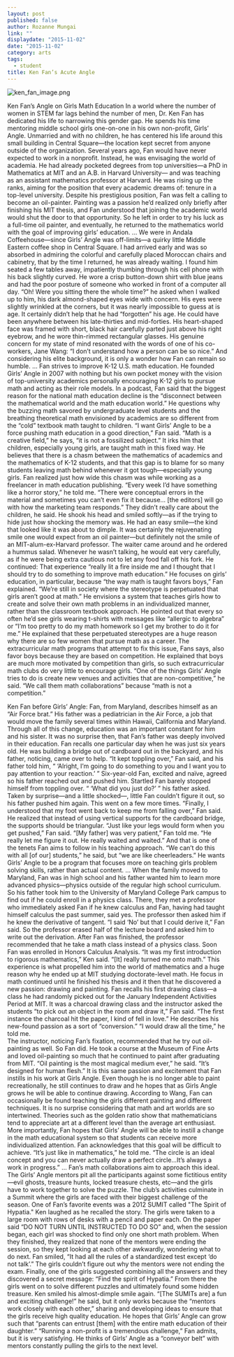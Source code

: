 ```yaml
---
layout: post
published: false
author: Rozanne Mungai
link: ""
displaydate: "2015-11-02"
date: "2015-11-02"
category: arts
tags: 
  - student
title: Ken Fan’s Acute Angle
---
```



![ken_fan_image.png]({{site.baseurl}}/assets/ken_fan_image.png)

Ken Fan’s Angle on Girls Math Education
In a world where the number of women in STEM far lags behind the number of men, Dr. Ken Fan has dedicated his life to narrowing this gender gap. He spends his time mentoring middle school girls one-on-one in his own non-profit, Girls’ Angle. Unmarried and with no children, he has centered his life around this small building in Central Square—the location kept secret from anyone outside of the organization. 
Several years ago, Fan would have never expected to work in a nonprofit. Instead, he was envisaging the world of academia. He had already pocketed degrees from top universities—a PhD in Mathematics at MIT and an A.B. in Harvard University— and was teaching as an assistant mathematics professor at Harvard. He was rising up the ranks, aiming for the position that every academic dreams of: tenure in a top-level university.
Despite his prestigious position, Fan was felt a calling to become an oil-painter. Painting was a passion he’d realized only briefly after finishing his MIT thesis, and Fan understood that joining the academic world would shut the door to that opportunity. So he left in order to try his luck as a full-time oil painter, and eventually, he returned to the mathematics world with the goal of improving girls’ education. 
…
We were in Andala Coffeehouse—since Girls’ Angle was off-limits—a quirky little Middle Eastern coffee shop in Central Square. I had arrived early and was so absorbed in admiring the colorful and carefully placed Moroccan chairs and cabinetry, that by the time I returned, he was already waiting. I found him seated a few tables away, impatiently thumbing through his cell phone with his back slightly curved. He wore a crisp button-down shirt with blue jeans and had the poor posture of someone who worked in front of a computer all day. 
“Oh! Were you sitting there the whole time?” he asked when I walked up to him, his dark almond-shaped eyes wide with concern. His eyes were slightly wrinkled at the corners, but it was nearly impossible to guess at is age. It certainly didn’t help that he had “forgotten” his age.
He could have been anywhere between his late-thirties and mid-forties. His heart-shaped face was framed with short, black hair carefully parted just above his right eyebrow, and he wore thin-rimmed rectangular glasses.
His genuine concern for my state of mind resonated with the words of one of his co-workers, Jane Wang: “I don’t understand how a person can be so nice.”
And considering his elite background, it is only a wonder how Fan can remain so humble.
…
Fan strives to improve K-12 U.S. math education. He founded Girls’ Angle in 2007 with nothing but his own pocket money with the vision of top-university academics personally encouraging K-12 girls to pursue math and acting as their role models.
In a podcast, Fan said that the biggest reason for the national math education decline is the “disconnect between the mathematical world and the math education world.” 
He questions why the buzzing math savored by undergraduate level students and the breathing theoretical math envisioned by academics are so different from the “cold” textbook math taught to children. “I want Girls’ Angle to be a force pushing math education in a good direction,” Fan said. 
 “Math is a creative field,” he says, “it is not a fossilized subject.” It irks him that children, especially young girls, are taught math in this fixed way. He believes that there is a chasm between the mathematics of academics and the mathematics of K-12 students, and that this gap is to blame for so many students leaving math behind whenever it got tough—especially young girls.
Fan realized just how wide this chasm was while working as a freelancer in math education publishing. “Every week I’d have something like a horror story,” he told me. “There were conceptual errors in the material and sometimes you can’t even fix it because… [the editors] will go with how the marketing team responds.” They didn’t really care about the children, he said.
He shook his head and smiled softly—as if the trying to hide just how shocking the memory was. He had an easy smile—the kind that looked like it was about to dimple. It was certainly the rejuvenating smile one would expect from an oil painter—but definitely not the smile of an MIT-alum-ex-Harvard professor. 
The waiter came around and he ordered a hummus salad. Whenever he wasn’t talking, he would eat very carefully, as if he were being extra cautious not to let any food fall off his fork. 
He continued: That experience “really lit a fire inside me and I thought that I should try to do something to improve math education.”
He focuses on girls’ education, in particular, because “the way math is taught favors boys,” Fan explained. “We’re still in society where the stereotype is perpetuated that girls aren’t good at math.” He envisions a system that teaches girls how to create and solve their own math problems in an individualized manner, rather than the classroom textbook approach. 
He pointed out that every so often he’d see girls wearing t-shirts with messages like “allergic to algebra” or “I’m too pretty to do my math homework so I get my brother to do it for me.” He explained that these perpetuated stereotypes are a huge reason why there are so few women that pursue math as a career. 
The extracurricular math programs that attempt to fix this issue, Fans says, also favor boys because they are based on competition. He explained that boys are much more motivated by competition than girls, so such extracurricular math clubs do very little to encourage girls. 
“One of the things Girls’ Angle tries to do is create new venues and activities that are non-competitive,” he said. “We call them math collaborations” because “math is not a competition.”

Ken Fan before Girls’ Angle:
Fan, from Maryland, describes himself as an “Air Force brat.” His father was a pediatrician in the Air Force, a job that would move the family several times within Hawaii, California and Maryland. Through all of this change, education was an important constant for him and his sister. It was no surprise then, that Fan’s father was deeply involved in their education.
Fan recalls one particular day when he was just six years old. He was building a bridge out of cardboard out in the backyard, and his father, noticing, came over to help. 
“It kept toppling over,” Fan said, and his father told him, “ ‘Alright, I’m going to do something to you and I want you to pay attention to your reaction.’ ”
Six-year-old Fan, excited and naïve, agreed so his father reached out and pushed him. Startled Fan barely stopped himself from toppling over. “ ‘What did you just do?’ ” his father asked.
Taken by surprise—and a little shocked—, little Fan couldn’t figure it out, so his father pushed him again. 
This went on a few more times. “Finally, I understood that my foot went back to keep me from falling over,” Fan said. He realized that instead of using vertical supports for the cardboard bridge, the supports should be triangular. “Just like your legs would form when you get pushed,” Fan said. 
“[My father] was very patient,” Fan told me. “He really let me figure it out. He really waited and waited.” And that is one of the tenets Fan aims to follow in his teaching approach. “We can’t do this with all [of our] students,” he said, but “we are like cheerleaders.” He wants Girls’ Angle to be a program that focuses more on teaching girls problem solving skills, rather than actual content.
…
When the family moved to Maryland, Fan was in high school and his father wanted him to learn more advanced physics—physics outside of the regular high school curriculum. So his father took him to the University of Maryland College Park campus to find out if he could enroll in a physics class.  There, they met a professor who immediately asked Fan if he knew calculus and Fan, having had taught himself calculus the past summer, said yes.
The professor then asked him if he knew the derivative of tangent. 
“I said ‘No’ but that I could derive it,” Fan said. So the professor erased half of the lecture board and asked him to write out the derivation. After Fan was finished, the professor recommended that he take a math class instead of a physics class. 
Soon Fan was enrolled in Honors Calculus Analysis. “It was my first introduction to rigorous mathematics,” Ken said. “[It] really turned me onto math.”
This experience is what propelled him into the world of mathematics and a huge reason why he ended up at MIT studying doctorate-level math. He focus in math continued until he finished his thesis and it then that he discovered a new passion: drawing and painting.
Fan recalls his first drawing class—a class he had randomly picked out for the January Independent Activities Period at MIT. It was a charcoal drawing class and the instructor asked the students “to pick out an object in the room and draw it,” Fan said. 
“The first instance the charcoal hit the paper, I kind of fell in love.” He describes his new-found passion as a sort of “conversion.” 
“I would draw all the time,” he told me.  
The instructor, noticing Fan’s fixation, recommended that he try out oil-painting as well. So Fan did. He took a course at the Museum of Fine Arts and loved oil-painting so much that he continued to paint after graduating from MIT. 
“Oil painting is the most magical medium ever,” he said. “It’s designed for human flesh.”
It is this same passion and excitement that Fan instills in his work at Girls Angle. Even though he is no longer able to paint recreationally, he still continues to draw and he hopes that as Girls Angle grows he will be able to continue drawing.
According to Wang, Fan can occasionally be found teaching the girls different painting and different techniques. It is no surprise considering that math and art worlds are so intertwined. Theories such as the golden ratio show that mathematicians tend to appreciate art at a different level than the average art enthusiast. 
More importantly, Fan hopes that Girls’ Angle will be able to instill a change in the math educational system so that students can receive more individualized attention. 
Fan acknowledges that this goal will be difficult to achieve. “It’s just like in mathematics,” he told me. “The circle is an ideal concept and you can never actually draw a perfect circle…It’s always a work in progress.”
…
Fan’s math collaborations aim to approach this ideal. The Girls’ Angle mentors pit all the participants against some fictitious entity—evil ghosts, treasure hunts, locked treasure chests, etc—and the girls have to work together to solve the puzzle. The club’s activities culminate in a Summit where the girls are faced with their biggest challenge of the season. 
One of Fan’s favorite events was a 2012 SUMIT called "The Spirit of Hypatia." Ken laughed as he recalled the story. The girls were taken to a large room with rows of desks with a pencil and paper each. On the paper said “DO NOT TURN UNTIL INSTRUCTED TO DO SO” and, when the session began, each girl was shocked to find only one short math problem. When they finished, they realized that none of the mentors were ending the session, so they kept looking at each other awkwardly, wondering what to do next. 
Fan smiled, “It had all the rules of a standardized test except ‘do not talk’.” The girls couldn’t figure out why the mentors were not ending the exam.
Finally, one of the girls suggested combining all the answers and they discovered a secret message: “Find the spirit of Hypatia.” 
From there the girls went on to solve different puzzles and ultimately found some hidden treasure. Ken smiled his almost-dimple smile again. “[The SUMITs are] a fun and exciting challenge!”  he said, but it only works because the “mentors work closely with each other,” sharing and developing ideas to ensure that the girls receive high quality education. He hopes that Girls’ Angle can grow such that “parents can entrust [them] with the entire math education of their daughter.”
“Running a non-profit is a tremendous challenge,” Fan admits, but it is very satisfying. He thinks of Girls’ Angle as a “conveyor belt” with mentors constantly pulling the girls to the next level.

